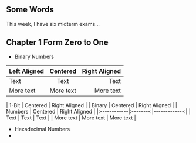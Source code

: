 ## Some Words
This week, I have six midterm exams...

## Chapter 1 Form Zero to One
- Binary Numbers<br>

| Left Aligned | Centered | Right Aligned |
|:------------|:--------:|-------------:|
| Text        | Text     | Text         |
| More text   | More text | More text    |


| 1-Bit | Centered | Right Aligned |
| Binary | Centered | Right Aligned |
| Numbers | Centered | Right Aligned |
|:------------|:--------:|-------------:|
| Text        | Text     | Text         |
| More text   | More text | More text    |

- Hexadecimal Numbers
- 
